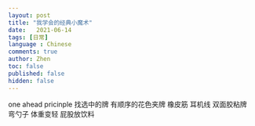 ```yaml
---
layout: post
title: "我学会的经典小魔术"
date:   2021-06-14
tags: [日常]
language : Chinese
comments: true
author: Zhen
toc: false
published: false
hidden: false
---
```


one ahead pricinple
找选中的牌
有顺序的花色夹牌
橡皮筋
耳机线
双面胶粘牌
弯勺子
体重变轻
屁股放饮料
<!--stackedit_data:
eyJoaXN0b3J5IjpbMTI0MDk0NDExNl19
-->